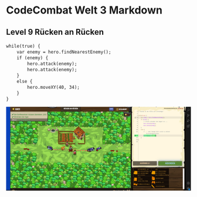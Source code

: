 # CodeCombat Welt 3 Markdown
## Level 9 Rücken an Rücken
```
while(true) {
    var enemy = hero.findNearestEnemy();
    if (enemy) {
        hero.attack(enemy);
        hero.attack(enemy);
    }
    else {
        hero.moveXY(40, 34);
    }
}
```
![alt text](image-96.png)